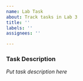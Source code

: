 ```yaml
---
name: Lab Task
about: Track tasks in Lab 3
title: ''
labels: ''
assignees: ''

---
```


### Task Description
*Put task description here*
